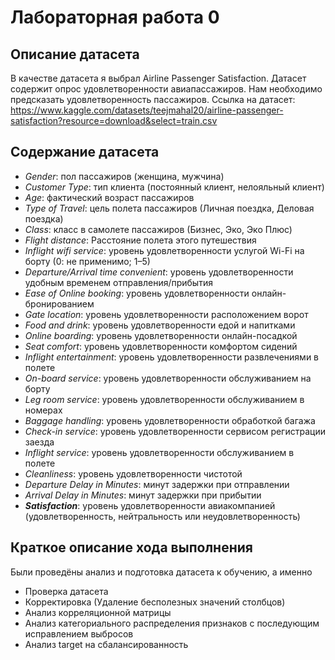 # Лабораторная работа 0

## Описание датасета

В качестве датасета я выбрал Airline Passenger Satisfaction. 
Датасет содержит опрос удовлетворенности авиапассажиров. Нам необходимо предсказать удовлетворенность пассажиров.
Ссылка на датасет: https://www.kaggle.com/datasets/teejmahal20/airline-passenger-satisfaction?resource=download&select=train.csv

## Содержание датасета

* *Gender*: пол пассажиров (женщина, мужчина)
* *Customer Type*: тип клиента (постоянный клиент, нелояльный клиент)
* *Age*: фактический возраст пассажиров
* *Type of Travel*: цель полета пассажиров (Личная поездка, Деловая поездка)
* *Class*: класс в самолете пассажиров (Бизнес, Эко, Эко Плюс)
* *Flight distance*: Расстояние полета этого путешествия
* *Inflight wifi service*: уровень удовлетворенности услугой Wi-Fi на борту (0: не применимо; 1–5)
* *Departure/Arrival time convenient*: уровень удовлетворенности удобным временем отправления/прибытия
* *Ease of Online booking*: уровень удовлетворенности онлайн-бронированием
* *Gate location*: уровень удовлетворенности расположением ворот
* *Food and drink*: уровень удовлетворенности едой и напитками
* *Online boarding*: уровень удовлетворенности онлайн-посадкой
* *Seat comfort*: уровень удовлетворенности комфортом сидений
* *Inflight entertainment*: уровень удовлетворенности развлечениями в полете
* *On-board service*: уровень удовлетворенности обслуживанием на борту
* *Leg room service*: уровень удовлетворенности обслуживанием в номерах
* *Baggage handling*: уровень удовлетворенности обработкой багажа
* *Check-in service*: уровень удовлетворенности сервисом регистрации заезда
* *Inflight service*: уровень удовлетворенности обслуживанием в полете
* *Cleanliness*: уровень удовлетворенности чистотой
* *Departure Delay in Minutes*: минут задержки при отправлении
* *Arrival Delay in Minutes*: минут задержки при прибытии
* ***Satisfaction***: уровень удовлетворенности авиакомпанией (удовлетворенность, нейтральность или неудовлетворенность)


## Краткое описание хода выполнения

Были проведёны анализ и подготовка датасета к обучению, а именно
- Проверка датасета
- Корректировка (Удаление бесполезных значений столбцов)
- Анализ корреляционной матрицы
- Анализ категориального распределения признаков с последующим исправлением выбросов
- Анализ target на сбалансированность  
